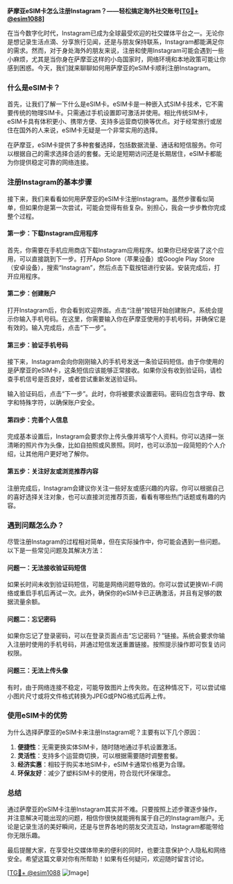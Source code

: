 **萨摩亚eSIM卡怎么注册Instagram？——轻松搞定海外社交账号[[TG💪+ @esim1088](https://t.me/s/esim1088)]**

在当今数字化时代，Instagram已成为全球最受欢迎的社交媒体平台之一。无论你是想记录生活点滴、分享旅行见闻，还是与朋友保持联系，Instagram都能满足你的需求。然而，对于身处海外的朋友来说，注册和使用Instagram可能会遇到一些小麻烦，尤其是当你身在萨摩亚这样的小岛国家时，网络环境和本地政策可能让你感到困惑。今天，我们就来聊聊如何用萨摩亚的eSIM卡顺利注册Instagram。

### 什么是eSIM卡？

首先，让我们了解一下什么是eSIM卡。eSIM卡是一种嵌入式SIM卡技术，它不需要传统的物理SIM卡。只需通过手机设置即可激活并使用。相比传统SIM卡，eSIM卡具有体积更小、携带方便、支持多运营商切换等优点。对于经常旅行或居住在国外的人来说，eSIM卡无疑是一个非常实用的选择。

在萨摩亚，eSIM卡提供了多种套餐选择，包括数据流量、通话和短信服务。你可以根据自己的需求选择合适的套餐。无论是短期访问还是长期居住，eSIM卡都能为你提供稳定可靠的网络连接。

### 注册Instagram的基本步骤

接下来，我们来看看如何用萨摩亚的eSIM卡注册Instagram。虽然步骤看似简单，但如果你是第一次尝试，可能会觉得有些复杂。别担心，我会一步步教你完成整个过程。

#### 第一步：下载Instagram应用程序

首先，你需要在手机应用商店下载Instagram应用程序。如果你已经安装了这个应用，可以直接跳到下一步。打开App Store（苹果设备）或Google Play Store（安卓设备），搜索“Instagram”，然后点击下载按钮进行安装。安装完成后，打开应用程序。

#### 第二步：创建账户

打开Instagram后，你会看到欢迎界面。点击“注册”按钮开始创建账户。系统会提示你输入手机号码。在这里，你需要输入你在萨摩亚使用的手机号码，并确保它是有效的。输入完成后，点击“下一步”。

#### 第三步：验证手机号码

接下来，Instagram会向你刚刚输入的手机号发送一条验证码短信。由于你使用的是萨摩亚的eSIM卡，这条短信应该能够正常接收。如果你没有收到验证码，请检查手机信号是否良好，或者尝试重新发送验证码。

输入验证码后，点击“下一步”。此时，你将被要求设置密码。密码应包含字母、数字和特殊字符，以确保账户安全。

#### 第四步：完善个人信息

完成基本设置后，Instagram会要求你上传头像并填写个人资料。你可以选择一张清晰的照片作为头像，比如自拍照或风景照。同时，也可以添加一段简短的个人介绍，让其他用户更好地了解你。

#### 第五步：关注好友或浏览推荐内容

注册完成后，Instagram会建议你关注一些好友或感兴趣的内容。你可以根据自己的喜好选择关注对象，也可以直接浏览推荐页面，看看有哪些热门话题或有趣的内容。

### 遇到问题怎么办？

尽管注册Instagram的过程相对简单，但在实际操作中，你可能会遇到一些问题。以下是一些常见问题及其解决方法：

#### 问题一：无法接收验证码短信

如果长时间未收到验证码短信，可能是网络问题导致的。你可以尝试更换Wi-Fi网络或重启手机后再试一次。此外，确保你的eSIM卡已正确激活，并且有足够的数据流量余额。

#### 问题二：忘记密码

如果你忘记了登录密码，可以在登录页面点击“忘记密码？”链接。系统会要求你输入注册时使用的手机号码，并通过短信发送重置链接。按照提示操作即可恢复访问权限。

#### 问题三：无法上传头像

有时，由于网络连接不稳定，可能导致图片上传失败。在这种情况下，可以尝试缩小图片尺寸或将文件格式转换为JPEG或PNG格式后再上传。

### 使用eSIM卡的优势

为什么选择萨摩亚的eSIM卡来注册Instagram呢？主要有以下几个原因：

1. **便捷性**：无需更换实体SIM卡，随时随地通过手机设置激活。
2. **灵活性**：支持多个运营商切换，可以根据需要随时调整套餐。
3. **经济实惠**：相较于购买本地SIM卡，eSIM卡通常价格更为合理。
4. **环保友好**：减少了塑料SIM卡的使用，符合现代环保理念。

### 总结

通过萨摩亚的eSIM卡注册Instagram其实并不难。只要按照上述步骤逐步操作，并注意解决可能出现的问题，相信你很快就能拥有属于自己的Instagram账户。无论是记录生活的美好瞬间，还是与世界各地的朋友交流互动，Instagram都能带给你无限乐趣。

最后提醒大家，在享受社交媒体带来的便利的同时，也要注意保护个人隐私和网络安全。希望这篇文章对你有所帮助！如果有任何疑问，欢迎随时留言讨论。

[[TG💪+ @esim1088](https://t.me/s/esim1088) ![Image](https://i.postimg.cc/4NQfJmqS/Snipaste-2025-05-13-00-14-12.png)]